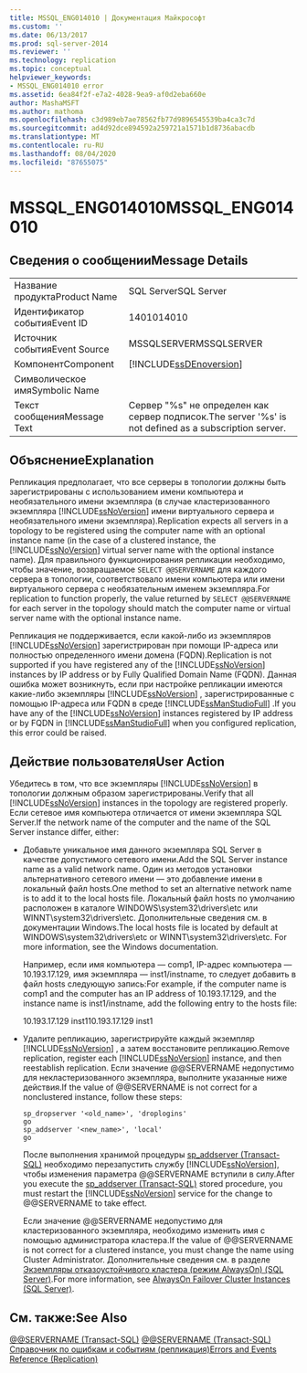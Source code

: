 ```yaml
---
title: MSSQL_ENG014010 | Документация Майкрософт
ms.custom: ''
ms.date: 06/13/2017
ms.prod: sql-server-2014
ms.reviewer: ''
ms.technology: replication
ms.topic: conceptual
helpviewer_keywords:
- MSSQL_ENG014010 error
ms.assetid: 6ea84f2f-e7a2-4028-9ea9-af0d2eba660e
author: MashaMSFT
ms.author: mathoma
ms.openlocfilehash: c3d989eb7ae78562fb77d9896545539ba4ca3c7d
ms.sourcegitcommit: ad4d92dce894592a259721a1571b1d8736abacdb
ms.translationtype: MT
ms.contentlocale: ru-RU
ms.lasthandoff: 08/04/2020
ms.locfileid: "87655075"
---
```

# <a name="mssql_eng014010"></a><span data-ttu-id="1e385-102">MSSQL_ENG014010</span><span class="sxs-lookup"><span data-stu-id="1e385-102">MSSQL_ENG014010</span></span>
    
## <a name="message-details"></a><span data-ttu-id="1e385-103">Сведения о сообщении</span><span class="sxs-lookup"><span data-stu-id="1e385-103">Message Details</span></span>  
  
|||  
|-|-|  
|<span data-ttu-id="1e385-104">Название продукта</span><span class="sxs-lookup"><span data-stu-id="1e385-104">Product Name</span></span>|<span data-ttu-id="1e385-105">SQL Server</span><span class="sxs-lookup"><span data-stu-id="1e385-105">SQL Server</span></span>|  
|<span data-ttu-id="1e385-106">Идентификатор события</span><span class="sxs-lookup"><span data-stu-id="1e385-106">Event ID</span></span>|<span data-ttu-id="1e385-107">14010</span><span class="sxs-lookup"><span data-stu-id="1e385-107">14010</span></span>|  
|<span data-ttu-id="1e385-108">Источник события</span><span class="sxs-lookup"><span data-stu-id="1e385-108">Event Source</span></span>|<span data-ttu-id="1e385-109">MSSQLSERVER</span><span class="sxs-lookup"><span data-stu-id="1e385-109">MSSQLSERVER</span></span>|  
|<span data-ttu-id="1e385-110">Компонент</span><span class="sxs-lookup"><span data-stu-id="1e385-110">Component</span></span>|[!INCLUDE[ssDEnoversion](../../includes/ssdenoversion-md.md)]|  
|<span data-ttu-id="1e385-111">Символическое имя</span><span class="sxs-lookup"><span data-stu-id="1e385-111">Symbolic Name</span></span>||  
|<span data-ttu-id="1e385-112">Текст сообщения</span><span class="sxs-lookup"><span data-stu-id="1e385-112">Message Text</span></span>|<span data-ttu-id="1e385-113">Сервер "%s" не определен как сервер подписок.</span><span class="sxs-lookup"><span data-stu-id="1e385-113">The server '%s' is not defined as a subscription server.</span></span>|  
  
## <a name="explanation"></a><span data-ttu-id="1e385-114">Объяснение</span><span class="sxs-lookup"><span data-stu-id="1e385-114">Explanation</span></span>  
 <span data-ttu-id="1e385-115">Репликация предполагает, что все серверы в топологии должны быть зарегистрированы с использованием имени компьютера и необязательного имени экземпляра (в случае кластеризованного экземпляра [!INCLUDE[ssNoVersion](../../includes/ssnoversion-md.md)] имени виртуального сервера и необязательного имени экземпляра).</span><span class="sxs-lookup"><span data-stu-id="1e385-115">Replication expects all servers in a topology to be registered using the computer name with an optional instance name (in the case of a clustered instance, the [!INCLUDE[ssNoVersion](../../includes/ssnoversion-md.md)] virtual server name with the optional instance name).</span></span> <span data-ttu-id="1e385-116">Для правильного функционирования репликации необходимо, чтобы значение, возвращаемое `SELECT @@SERVERNAME` для каждого сервера в топологии, соответствовало имени компьютера или имени виртуального сервера с необязательным именем экземпляра.</span><span class="sxs-lookup"><span data-stu-id="1e385-116">For replication to function properly, the value returned by `SELECT @@SERVERNAME` for each server in the topology should match the computer name or virtual server name with the optional instance name.</span></span>  
  
 <span data-ttu-id="1e385-117">Репликация не поддерживается, если какой-либо из экземпляров [!INCLUDE[ssNoVersion](../../includes/ssnoversion-md.md)] зарегистрирован при помощи IP-адреса или полностью определенного имени домена (FQDN).</span><span class="sxs-lookup"><span data-stu-id="1e385-117">Replication is not supported if you have registered any of the [!INCLUDE[ssNoVersion](../../includes/ssnoversion-md.md)] instances by IP address or by Fully Qualified Domain Name (FQDN).</span></span> <span data-ttu-id="1e385-118">Данная ошибка может возникнуть, если при настройке репликации имеются какие-либо экземпляры [!INCLUDE[ssNoVersion](../../includes/ssnoversion-md.md)] , зарегистрированные с помощью IP-адреса или FQDN в среде [!INCLUDE[ssManStudioFull](../../includes/ssmanstudiofull-md.md)] .</span><span class="sxs-lookup"><span data-stu-id="1e385-118">If you have any of the [!INCLUDE[ssNoVersion](../../includes/ssnoversion-md.md)] instances registered by IP address or by FQDN in [!INCLUDE[ssManStudioFull](../../includes/ssmanstudiofull-md.md)] when you configured replication, this error could be raised.</span></span>  
  
## <a name="user-action"></a><span data-ttu-id="1e385-119">Действие пользователя</span><span class="sxs-lookup"><span data-stu-id="1e385-119">User Action</span></span>  
 <span data-ttu-id="1e385-120">Убедитесь в том, что все экземпляры [!INCLUDE[ssNoVersion](../../includes/ssnoversion-md.md)] в топологии должным образом зарегистрированы.</span><span class="sxs-lookup"><span data-stu-id="1e385-120">Verify that all [!INCLUDE[ssNoVersion](../../includes/ssnoversion-md.md)] instances in the topology are registered properly.</span></span> <span data-ttu-id="1e385-121">Если сетевое имя компьютера отличается от имени экземпляра SQL Server.</span><span class="sxs-lookup"><span data-stu-id="1e385-121">If the network name of the computer and the name of the SQL Server instance differ, either:</span></span>  
  
-   <span data-ttu-id="1e385-122">Добавьте уникальное имя данного экземпляра SQL Server в качестве допустимого сетевого имени.</span><span class="sxs-lookup"><span data-stu-id="1e385-122">Add the SQL Server instance name as a valid network name.</span></span> <span data-ttu-id="1e385-123">Один из методов установки альтернативного сетевого имени — это добавление имени в локальный файл hosts.</span><span class="sxs-lookup"><span data-stu-id="1e385-123">One method to set an alternative network name is to add it to the local hosts file.</span></span> <span data-ttu-id="1e385-124">Локальный файл hosts по умолчанию расположен в каталоге WINDOWS\system32\drivers\etc или WINNT\system32\drivers\etc. Дополнительные сведения см. в документации Windows.</span><span class="sxs-lookup"><span data-stu-id="1e385-124">The local hosts file is located by default at WINDOWS\system32\drivers\etc or WINNT\system32\drivers\etc. For more information, see the Windows documentation.</span></span>  
  
     <span data-ttu-id="1e385-125">Например, если имя компьютера — comp1, IP-адрес компьютера — 10.193.17.129, имя экземпляра — inst1/instname, то следует добавить в файл hosts следующую запись:</span><span class="sxs-lookup"><span data-stu-id="1e385-125">For example, if the computer name is comp1 and the computer has an IP address of 10.193.17.129, and the instance name is inst1/instname, add the following entry to the hosts file:</span></span>  
  
     <span data-ttu-id="1e385-126">10.193.17.129 inst1</span><span class="sxs-lookup"><span data-stu-id="1e385-126">10.193.17.129 inst1</span></span>  
  
-   <span data-ttu-id="1e385-127">Удалите репликацию, зарегистрируйте каждый экземпляр [!INCLUDE[ssNoVersion](../../includes/ssnoversion-md.md)] , а затем восстановите репликацию.</span><span class="sxs-lookup"><span data-stu-id="1e385-127">Remove replication, register each [!INCLUDE[ssNoVersion](../../includes/ssnoversion-md.md)] instance, and then reestablish replication.</span></span> <span data-ttu-id="1e385-128">Если значение @@SERVERNAME недопустимо для некластеризованного экземпляра, выполните указанные ниже действия.</span><span class="sxs-lookup"><span data-stu-id="1e385-128">If the value of @@SERVERNAME is not correct for a nonclustered instance, follow these steps:</span></span>  
  
    ```  
    sp_dropserver '<old_name>', 'droplogins'  
    go  
    sp_addserver '<new_name>', 'local'  
    go  
    ```  
  
     <span data-ttu-id="1e385-129">После выполнения хранимой процедуры [sp_addserver (Transact-SQL)](/sql/relational-databases/system-stored-procedures/sp-addserver-transact-sql) необходимо перезапустить службу [!INCLUDE[ssNoVersion](../../includes/ssnoversion-md.md)], чтобы изменения параметра @@SERVERNAME вступили в силу.</span><span class="sxs-lookup"><span data-stu-id="1e385-129">After you execute the [sp_addserver &#40;Transact-SQL&#41;](/sql/relational-databases/system-stored-procedures/sp-addserver-transact-sql) stored procedure, you must restart the [!INCLUDE[ssNoVersion](../../includes/ssnoversion-md.md)] service for the change to @@SERVERNAME to take effect.</span></span>  
  
     <span data-ttu-id="1e385-130">Если значение @@SERVERNAME недопустимо для кластеризованного экземпляра, необходимо изменить имя с помощью администратора кластера.</span><span class="sxs-lookup"><span data-stu-id="1e385-130">If the value of @@SERVERNAME is not correct for a clustered instance, you must change the name using Cluster Administrator.</span></span> <span data-ttu-id="1e385-131">Дополнительные сведения см. в разделе [Экземпляры отказоустойчивого кластера (режим AlwaysOn) (SQL Server)](../../sql-server/failover-clusters/windows/always-on-failover-cluster-instances-sql-server.md).</span><span class="sxs-lookup"><span data-stu-id="1e385-131">For more information, see [AlwaysOn Failover Cluster Instances &#40;SQL Server&#41;](../../sql-server/failover-clusters/windows/always-on-failover-cluster-instances-sql-server.md).</span></span>  
  
## <a name="see-also"></a><span data-ttu-id="1e385-132">См. также:</span><span class="sxs-lookup"><span data-stu-id="1e385-132">See Also</span></span>  
 <span data-ttu-id="1e385-133">[@@SERVERNAME (Transact-SQL)](/sql/t-sql/functions/servername-transact-sql) </span><span class="sxs-lookup"><span data-stu-id="1e385-133">[@@SERVERNAME &#40;Transact-SQL&#41;](/sql/t-sql/functions/servername-transact-sql) </span></span>  
 [<span data-ttu-id="1e385-134">Справочник по ошибкам и событиям (репликация)</span><span class="sxs-lookup"><span data-stu-id="1e385-134">Errors and Events Reference &#40;Replication&#41;</span></span>](errors-and-events-reference-replication.md)  
  
  

